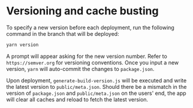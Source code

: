 # Versioning and cache busting

To specify a new version before each deployment, run the following command in the branch that will be deployed:

```bash
yarn version
```

A prompt will appear asking for the new version number. Refer to `https://semver.org` for versioning conventions. Once you input a new version, `yarn` will auto-commit the changes to `package.json`.

Upon deployment, `generate-build-version.js` will be executed and write the latest version to `public/meta.json`. Should there be a mismatch in the version of `package.json` and `public/meta.json` on the users' end, the app will clear all caches and reload to fetch the latest version.
